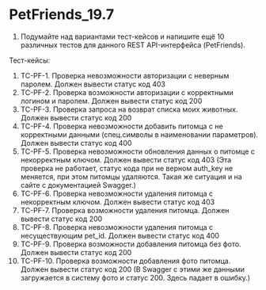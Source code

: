 # PetFriends_19.7

1. Подумайте над вариантами тест-кейсов и напишите ещё 10 различных тестов для данного REST API-интерфейса (PetFriends).

Тест-кейсы:
1. TC-PF-1. Проверка невозможности авторизации с неверным паролем. Должен вывести статус код 403
2. TC-PF-2. Проверка возможности авторизации с корректными логином и паролем. Должен вывести статус код 200
3. TC-PF-3. Проверка запроса на возврат списка моих животных. Должен вывести статус код 200
4. TC-PF-4. Проверка невозможности добавить питомца с не корректными данными (спец.символы в наименовании параметров). Должен вывести статус код 400
5. TC-PF-5. Проверка невозможности обновления данных о питомце с некорректным ключом. Должен вывести статус код 403
         (Эта проверка не работает, статус кода при не верном auth_key не меняется, при этом питомцы удаляются. Такая же ситуация и на сайте с документацией Swagger.)
6. TC-PF-6. Проверка невозможности удаления питомца с некорректным ключом. Должен вывести статус код 403
7. TC-PF-7. Проверка возможности удаления питомца. Должен вывести статус код 200
8. TC-PF-8. Проверка невозможности удаления питомца с несуществующим pet_id. Должен вывести статус код 400
9. TC-PF-9. Проверка возможности добавления питомца без фото. Должен вывести статус код 200
10. TC-PF-10. Проверка возможности добавления фото питомца. Должен вывести статус код 200
         (В Swagger с этими же данными загружается в систему фото и статус 200. Здесь падает в ошибку.)
